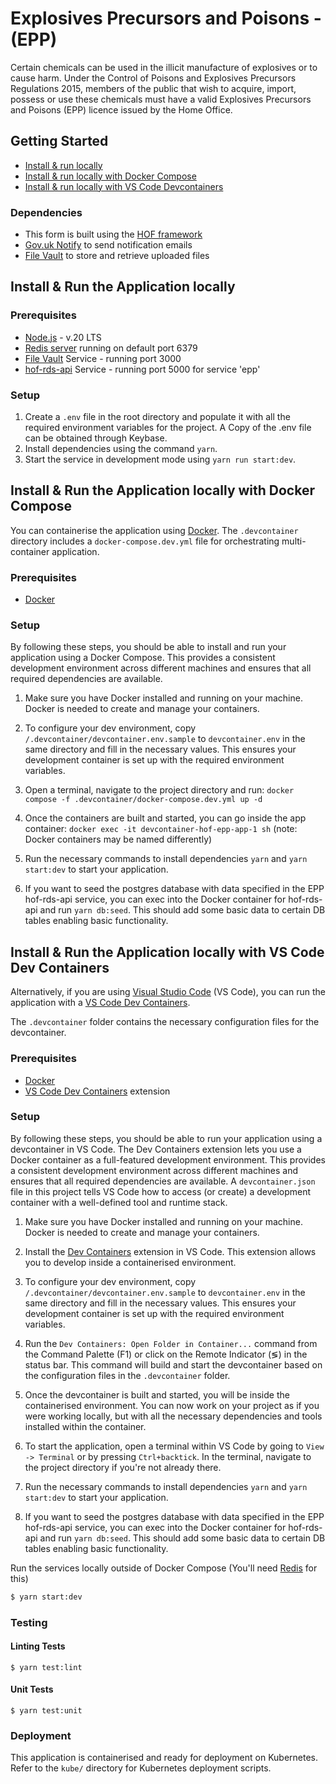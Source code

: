 # Explosives Precursors and Poisons - (EPP)
Certain chemicals can be used in the illicit manufacture of explosives or to cause harm. Under the Control of Poisons 
and Explosives Precursors Regulations 2015, members of the public that wish to acquire, import, possess or use these chemicals must 
have a valid Explosives Precursors and Poisons (EPP) licence issued by the Home Office.

## Getting Started

- [Install & run locally](#install--run-the-application-locally)
- [Install & run locally with Docker Compose](#install--run-the-application-locally-with-docker-compose)
- [Install & run locally with VS Code Devcontainers](#install--run-the-application-locally-with-vs-code-dev-containers)

### Dependencies

- This form is built using the [HOF framework](https://github.com/UKHomeOfficeForms/hof)
- [Gov.uk Notify](https://www.notifications.service.gov.uk) to send notification emails
- [File Vault](https://github.com/UKHomeOffice/file-vault) to store and retrieve uploaded files

## Install & Run the Application locally

### Prerequisites

- [Node.js](https://nodejs.org/en/) - v.20 LTS
- [Redis server](http://redis.io/download) running on default port 6379
- [File Vault](https://github.com/UKHomeOffice/file-vault) Service - running port 3000
- [hof-rds-api](https://github.com/UKHomeOffice/hof-rds-api) Service - running port 5000 for service 'epp'

### Setup

1. Create a `.env` file in the root directory and populate it with all the required environment variables for the project. A Copy of the .env file can be obtained through Keybase.
2. Install dependencies using the command `yarn`.
3. Start the service in development mode using `yarn run start:dev`.

## Install & Run the Application locally with Docker Compose

You can containerise the application using [Docker](https://www.docker.com). The `.devcontainer` directory includes a `docker-compose.dev.yml` file for orchestrating multi-container application.

### Prerequisites
- [Docker](https://www.docker.com)

### Setup

By following these steps, you should be able to install and run your application using a Docker Compose. This provides a consistent development environment across different machines and ensures that all required dependencies are available.

1. Make sure you have Docker installed and running on your machine. Docker is needed to create and manage your containers.

2. To configure your dev environment, copy `/.devcontainer/devcontainer.env.sample` to `devcontainer.env` in the same directory and fill in the necessary values. This ensures your development container is set up with the required environment variables.

3. Open a terminal, navigate to the project directory and run: `docker compose -f .devcontainer/docker-compose.dev.yml up -d`

4. Once the containers are built and started, you can go inside the app container: `docker exec -it devcontainer-hof-epp-app-1 sh` (note: Docker containers may be named differently)

5. Run the necessary commands to install dependencies `yarn` and `yarn start:dev` to start your application.

6. If you want to seed the postgres database with data specified in the EPP hof-rds-api service, you can exec into the Docker container for hof-rds-api and run `yarn db:seed`. This should add some basic data to certain DB tables enabling basic functionality.

## Install & Run the Application locally with VS Code Dev Containers

Alternatively, if you are using [Visual Studio Code](https://code.visualstudio.com/) (VS Code), you can run the application with a [VS Code Dev Containers](https://code.visualstudio.com/docs/devcontainers/containers).

The `.devcontainer` folder contains the necessary configuration files for the devcontainer.

### Prerequisites
- [Docker](https://www.docker.com)
- [VS Code Dev Containers](https://marketplace.visualstudio.com/items?itemName=ms-vscode-remote.remote-containers) extension

### Setup

By following these steps, you should be able to run your application using a devcontainer in VS Code. The Dev Containers extension lets you use a Docker container as a full-featured development environment. This provides a consistent development environment across different machines and ensures that all required dependencies are available. A `devcontainer.json` file in this project tells VS Code how to access (or create) a development container with a well-defined tool and runtime stack.

1. Make sure you have Docker installed and running on your machine. Docker is needed to create and manage your containers.

2. Install the [Dev Containers](https://marketplace.visualstudio.com/items?itemName=ms-vscode-remote.remote-containers) extension in VS Code. This extension allows you to develop inside a containerised environment.

3. To configure your dev environment, copy `/.devcontainer/devcontainer.env.sample` to `devcontainer.env` in the same directory and fill in the necessary values. This ensures your development container is set up with the required environment variables.

4. Run the `Dev Containers: Open Folder in Container...` command from the Command Palette (F1) or click on the Remote Indicator (≶) in the status bar. This command will build and start the devcontainer based on the configuration files in the `.devcontainer` folder.

5. Once the devcontainer is built and started, you will be inside the containerised environment. You can now work on your project as if you were working locally, but with all the necessary dependencies and tools installed within the container.

6. To start the application, open a terminal within VS Code by going to `View -> Terminal` or by pressing `Ctrl+backtick`. In the terminal, navigate to the project directory if you're not already there.

7. Run the necessary commands to install dependencies `yarn` and `yarn start:dev` to start your application.

8. If you want to seed the postgres database with data specified in the EPP hof-rds-api service, you can exec into the Docker container for hof-rds-api and run `yarn db:seed`. This should add some basic data to certain DB tables enabling basic functionality.


Run the services locally outside of Docker Compose (You'll need [Redis](http://redis.io/) for this)
```bash
$ yarn start:dev
```

### Testing

#### Linting Tests
`$ yarn test:lint`

#### Unit Tests
`$ yarn test:unit`

### Deployment

This application is containerised and ready for deployment on Kubernetes. Refer to the `kube/` directory for Kubernetes deployment scripts.